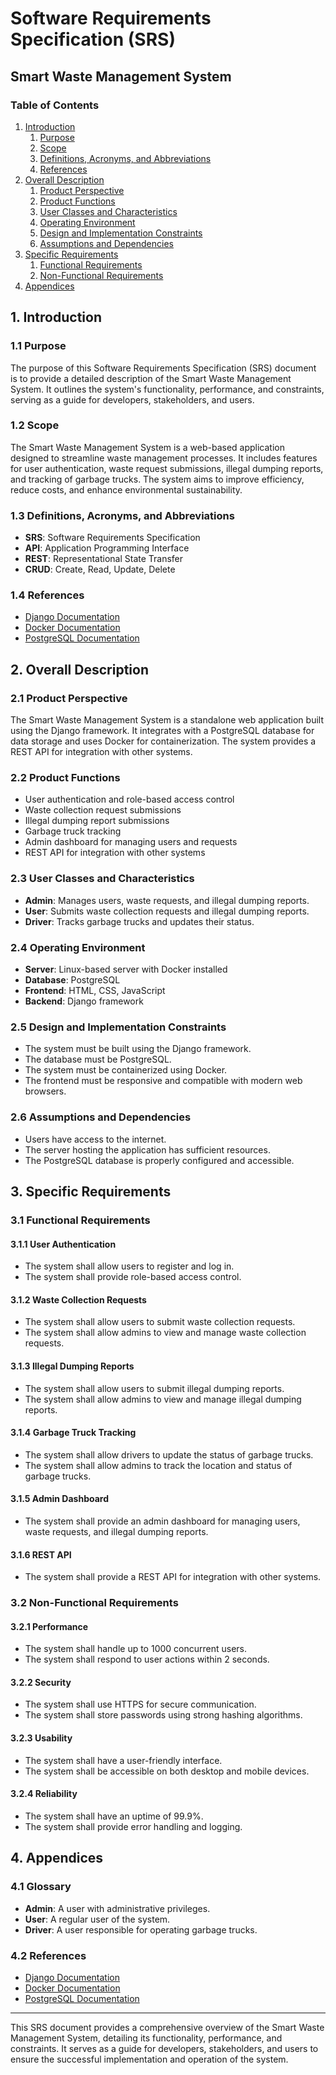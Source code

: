 # Software Requirements Specification (SRS)

## Smart Waste Management System

### Table of Contents

1. [Introduction](#introduction)
    1. [Purpose](#purpose)
    2. [Scope](#scope)
    3. [Definitions, Acronyms, and Abbreviations](#definitions-acronyms-and-abbreviations)
    4. [References](#references)
2. [Overall Description](#overall-description)
    1. [Product Perspective](#product-perspective)
    2. [Product Functions](#product-functions)
    3. [User Classes and Characteristics](#user-classes-and-characteristics)
    4. [Operating Environment](#operating-environment)
    5. [Design and Implementation Constraints](#design-and-implementation-constraints)
    6. [Assumptions and Dependencies](#assumptions-and-dependencies)
3. [Specific Requirements](#specific-requirements)
    1. [Functional Requirements](#functional-requirements)
    2. [Non-Functional Requirements](#non-functional-requirements)
4. [Appendices](#appendices)

## 1. Introduction

### 1.1 Purpose

The purpose of this Software Requirements Specification (SRS) document is to provide a detailed description of the Smart Waste Management System. It outlines the system's functionality, performance, and constraints, serving as a guide for developers, stakeholders, and users.

### 1.2 Scope

The Smart Waste Management System is a web-based application designed to streamline waste management processes. It includes features for user authentication, waste request submissions, illegal dumping reports, and tracking of garbage trucks. The system aims to improve efficiency, reduce costs, and enhance environmental sustainability.

### 1.3 Definitions, Acronyms, and Abbreviations

- **SRS**: Software Requirements Specification
- **API**: Application Programming Interface
- **REST**: Representational State Transfer
- **CRUD**: Create, Read, Update, Delete

### 1.4 References

- [Django Documentation](https://docs.djangoproject.com/)
- [Docker Documentation](https://docs.docker.com/)
- [PostgreSQL Documentation](https://www.postgresql.org/docs/)

## 2. Overall Description

### 2.1 Product Perspective

The Smart Waste Management System is a standalone web application built using the Django framework. It integrates with a PostgreSQL database for data storage and uses Docker for containerization. The system provides a REST API for integration with other systems.

### 2.2 Product Functions

- User authentication and role-based access control
- Waste collection request submissions
- Illegal dumping report submissions
- Garbage truck tracking
- Admin dashboard for managing users and requests
- REST API for integration with other systems

### 2.3 User Classes and Characteristics

- **Admin**: Manages users, waste requests, and illegal dumping reports.
- **User**: Submits waste collection requests and illegal dumping reports.
- **Driver**: Tracks garbage trucks and updates their status.

### 2.4 Operating Environment

- **Server**: Linux-based server with Docker installed
- **Database**: PostgreSQL
- **Frontend**: HTML, CSS, JavaScript
- **Backend**: Django framework

### 2.5 Design and Implementation Constraints

- The system must be built using the Django framework.
- The database must be PostgreSQL.
- The system must be containerized using Docker.
- The frontend must be responsive and compatible with modern web browsers.

### 2.6 Assumptions and Dependencies

- Users have access to the internet.
- The server hosting the application has sufficient resources.
- The PostgreSQL database is properly configured and accessible.

## 3. Specific Requirements

### 3.1 Functional Requirements

#### 3.1.1 User Authentication

- The system shall allow users to register and log in.
- The system shall provide role-based access control.

#### 3.1.2 Waste Collection Requests

- The system shall allow users to submit waste collection requests.
- The system shall allow admins to view and manage waste collection requests.

#### 3.1.3 Illegal Dumping Reports

- The system shall allow users to submit illegal dumping reports.
- The system shall allow admins to view and manage illegal dumping reports.

#### 3.1.4 Garbage Truck Tracking

- The system shall allow drivers to update the status of garbage trucks.
- The system shall allow admins to track the location and status of garbage trucks.

#### 3.1.5 Admin Dashboard

- The system shall provide an admin dashboard for managing users, waste requests, and illegal dumping reports.

#### 3.1.6 REST API

- The system shall provide a REST API for integration with other systems.

### 3.2 Non-Functional Requirements

#### 3.2.1 Performance

- The system shall handle up to 1000 concurrent users.
- The system shall respond to user actions within 2 seconds.

#### 3.2.2 Security

- The system shall use HTTPS for secure communication.
- The system shall store passwords using strong hashing algorithms.

#### 3.2.3 Usability

- The system shall have a user-friendly interface.
- The system shall be accessible on both desktop and mobile devices.

#### 3.2.4 Reliability

- The system shall have an uptime of 99.9%.
- The system shall provide error handling and logging.

## 4. Appendices

### 4.1 Glossary

- **Admin**: A user with administrative privileges.
- **User**: A regular user of the system.
- **Driver**: A user responsible for operating garbage trucks.

### 4.2 References

- [Django Documentation](https://docs.djangoproject.com/)
- [Docker Documentation](https://docs.docker.com/)
- [PostgreSQL Documentation](https://www.postgresql.org/docs/)

---

This SRS document provides a comprehensive overview of the Smart Waste Management System, detailing its functionality, performance, and constraints. It serves as a guide for developers, stakeholders, and users to ensure the successful implementation and operation of the system.